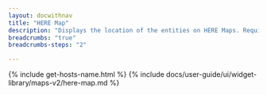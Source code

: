 ```yaml
---
layout: docwithnav
title: "HERE Map"
description: "Displays the location of the entities on HERE Maps. Requires the HERE map key to work properly. Highly customizable via custom markers, marker tooltips, and widget actions."
breadcrumbs: "true"
breadcrumbs-steps: "2"

---
```

{% include get-hosts-name.html %}
{% include docs/user-guide/ui/widget-library/maps-v2/here-map.md %}
